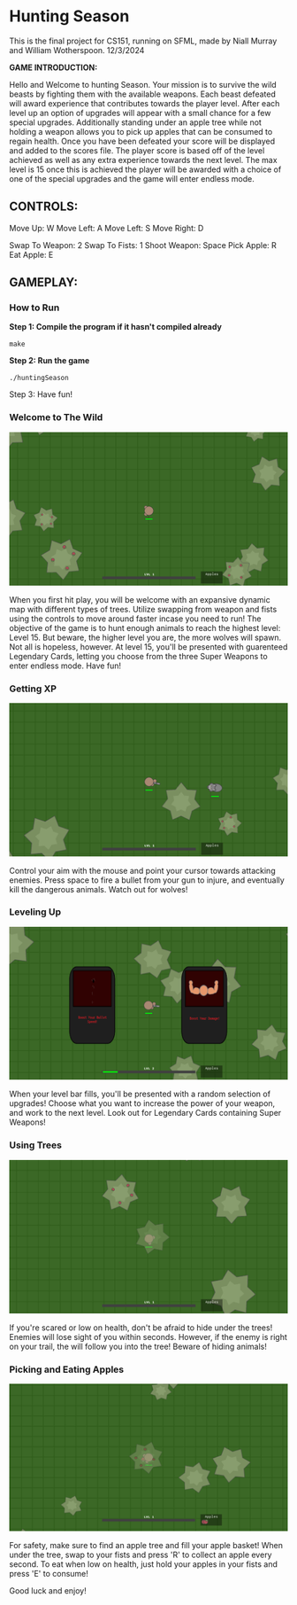 # Hunting Season
This is the final project for CS151, running on SFML, made by Niall Murray and William Wotherspoon.
12/3/2024

**GAME INTRODUCTION:**

Hello and Welcome to hunting Season. Your mission is to survive the wild beasts by fighting them with the available weapons. Each beast defeated will award experience that contributes towards the player level. After each level up an option of upgrades will appear with a small chance for a few special upgrades. Additionally standing under an apple tree while not holding a weapon allows you to pick up apples that can be consumed to regain health. Once you have been defeated your score will be displayed and added to the scores file. The player score is based off of the level achieved as well as any extra experience towards the next level. The max level is 15 once this is achieved the player will be awarded with a choice of one of the special upgrades and the game will enter endless mode.

## CONTROLS:

Move Up: W
Move Left: A
Move Left: S
Move Right: D

Swap To Weapon: 2
Swap To Fists: 1
Shoot Weapon: Space
Pick Apple: R
Eat Apple: E

## GAMEPLAY:

### How to Run

**Step 1: Compile the program if it hasn't compiled already**
```
make
```

**Step 2: Run the game**
```
./huntingSeason
  ```

Step 3: Have fun!

### Welcome to The Wild

![gameMap](ReadMeAssets/gameMap.png)

When you first hit play, you will be welcome with an expansive dynamic map with different types of trees. Utilize swapping from weapon and fists using the controls to move around faster incase you need to run!
The objective of the game is to hunt enough animals to reach the highest level: Level 15. But beware, the higher level you are, the more wolves will spawn. Not all is hopeless, however. At level 15, you'll be presented with guarenteed Legendary Cards, letting you choose from the three Super Weapons to enter endless mode. Have fun!

### Getting XP

![shootingEnemy](ReadMeAssets/shootingEnemy.png)

Control your aim with the mouse and point your cursor towards attacking enemies. Press space to fire a bullet from your gun to injure, and eventually kill the dangerous animals. Watch out for wolves!

### Leveling Up

![levelingUp](ReadMeAssets/levelingUp.png)

When your level bar fills, you'll be presented with a random selection of upgrades! Choose what you want to increase the power of your weapon, and work to the next level. Look out for Legendary Cards containing Super Weapons!

### Using Trees

![hidingUnderTree](ReadMeAssets/hidingUnderTree.png)

If you're scared or low on health, don't be afraid to hide under the trees! Enemies will lose sight of you within seconds. However, if the enemy is right on your trail, the will follow you into the tree! Beware of hiding animals!

### Picking and Eating Apples

![undertree](ReadMeAssets/undertree.png)

For safety, make sure to find an apple tree and fill your apple basket! When under the tree, swap to your fists and press 'R' to collect an apple every second. To eat when low on health, just hold your apples in your fists and press 'E' to consume!

Good luck and enjoy!